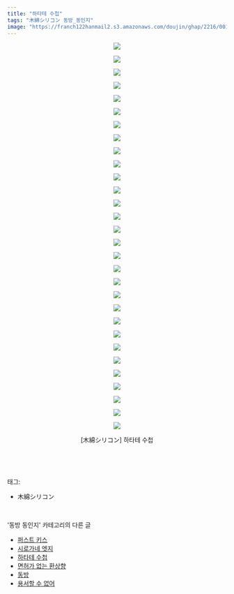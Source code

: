```yaml
---
title: "하타테 수첩"
tags: "木綿シリコン 동방_동인지"
image: "https://franch122hanmail2.s3.amazonaws.com/doujin/ghap/2216/001.jpg"
---
```

<div class="article">
<p style="text-align: center; clear: none; float: none;"><img src="{{ site.imgserver6 }}/ghap/2216/001.jpg"/></p>
<p style="text-align: center; clear: none; float: none;"><img src="{{ site.imgserver6 }}/ghap/2216/002.jpg"/></p>
<p style="text-align: center; clear: none; float: none;"><img src="{{ site.imgserver6 }}/ghap/2216/003.jpg"/></p>
<p style="text-align: center; clear: none; float: none;"><img src="{{ site.imgserver6 }}/ghap/2216/004.jpg"/></p>
<p style="text-align: center; clear: none; float: none;"><img src="{{ site.imgserver6 }}/ghap/2216/005.jpg"/></p>
<p style="text-align: center; clear: none; float: none;"><img src="{{ site.imgserver6 }}/ghap/2216/006.jpg"/></p>
<p style="text-align: center; clear: none; float: none;"><img src="{{ site.imgserver6 }}/ghap/2216/007.jpg"/></p>
<p style="text-align: center; clear: none; float: none;"><img src="{{ site.imgserver6 }}/ghap/2216/008.jpg"/></p>
<p style="text-align: center; clear: none; float: none;"><img src="{{ site.imgserver6 }}/ghap/2216/009.jpg"/></p>
<p style="text-align: center; clear: none; float: none;"><img src="{{ site.imgserver6 }}/ghap/2216/010.jpg"/></p>
<p style="text-align: center; clear: none; float: none;"><img src="{{ site.imgserver6 }}/ghap/2216/011.jpg"/></p>
<p style="text-align: center; clear: none; float: none;"><img src="{{ site.imgserver6 }}/ghap/2216/012.jpg"/></p>
<p style="text-align: center; clear: none; float: none;"><img src="{{ site.imgserver6 }}/ghap/2216/013.jpg"/></p>
<p style="text-align: center; clear: none; float: none;"><img src="{{ site.imgserver6 }}/ghap/2216/014.jpg"/></p>
<p style="text-align: center; clear: none; float: none;"><img src="{{ site.imgserver6 }}/ghap/2216/015.jpg"/></p>
<p style="text-align: center; clear: none; float: none;"><img src="{{ site.imgserver6 }}/ghap/2216/016.jpg"/></p>
<p style="text-align: center; clear: none; float: none;"><img src="{{ site.imgserver6 }}/ghap/2216/017.jpg"/></p>
<p style="text-align: center; clear: none; float: none;"><img src="{{ site.imgserver6 }}/ghap/2216/018.jpg"/></p>
<p style="text-align: center; clear: none; float: none;"><img src="{{ site.imgserver6 }}/ghap/2216/019.jpg"/></p>
<p style="text-align: center; clear: none; float: none;"><img src="{{ site.imgserver6 }}/ghap/2216/020.jpg"/></p>
<p style="text-align: center; clear: none; float: none;"><img src="{{ site.imgserver6 }}/ghap/2216/021.jpg"/></p>
<p style="text-align: center; clear: none; float: none;"><img src="{{ site.imgserver6 }}/ghap/2216/022.jpg"/></p>
<p style="text-align: center; clear: none; float: none;"><img src="{{ site.imgserver6 }}/ghap/2216/023.jpg"/></p>
<p style="text-align: center; clear: none; float: none;"><img src="{{ site.imgserver6 }}/ghap/2216/024.jpg"/></p>
<p style="text-align: center; clear: none; float: none;"><img src="{{ site.imgserver6 }}/ghap/2216/025.jpg"/></p>
<p style="text-align: center; clear: none; float: none;"><img src="{{ site.imgserver6 }}/ghap/2216/026.jpg"/></p>
<p style="text-align: center; clear: none; float: none;"><img src="{{ site.imgserver6 }}/ghap/2216/027.jpg"/></p>
<p style="text-align: center; clear: none; float: none;"><img src="{{ site.imgserver6 }}/ghap/2216/028.jpg"/></p>
<p style="text-align: center; clear: none; float: none;"><img src="{{ site.imgserver6 }}/ghap/2216/029.jpg"/></p>
<p style="text-align: center; clear: none; float: none;"><img src="{{ site.imgserver6 }}/ghap/2216/030.jpg"/></p>
<p style="text-align: center; clear: none; float: none;">[木綿シリコン] 하타테 수첩</p>
<p><br/></p>
</div><br/>
<div class="tagTrail">
<p>태그: </p>
<ul>
<li>木綿シリコン</li>
</ul>
</div><br/>
<div class="another">
<p>'동방 동인지' 카테고리의 다른 글</p>
<ul>
<li><a href="/ghap_2218">퍼스트 키스</a></li>
<li><a href="/ghap_2217">시로가네 엣지</a></li>
<li><a href="/ghap_2216">하타테 수첩</a></li>
<li><a href="/ghap_2215">면허가 없는 환상향</a></li>
<li><a href="/ghap_2213">동방</a></li>
<li><a href="/ghap_2212">용서할 수 없어</a></li>
</ul>
</div><br/>
<div class="cb_module cb_fluid">
<div class="cb_wrt cb_profile">
</div><!-- commentList close -->
</div><br/>
